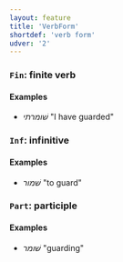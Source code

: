 ```yaml
---
layout: feature
title: 'VerbForm'
shortdef: 'verb form'
udver: '2'
---
```


### <a name="Fin">`Fin`</a>: finite verb

#### Examples

* _שׁומרתי_ "I have guarded"

### <a name="Inf">`Inf`</a>: infinitive

#### Examples

* _שׁמור_ "to guard"

### <a name="Part">`Part`</a>: participle

#### Examples

* _שׁומר_ "guarding"
